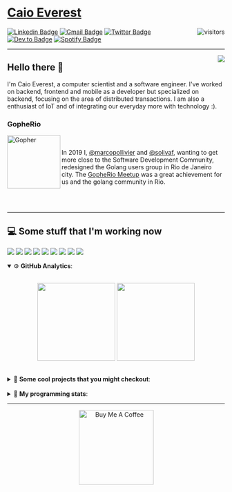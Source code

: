 # [Caio Everest](https://caioeverest.dev)

<img align="right" src="https://visitor-badge.glitch.me/badge?page_id=caioeverest.caioeverest" alt="visitors">

[![Linkedin Badge](https://img.shields.io/badge/-LinkedIn-blue?style=flat-square&logo=Linkedin&logoColor=white&link=https://www.linkedin.com/in/caioeverest/)](https://www.linkedin.com/in/caioeverest/)
[![Gmail Badge](https://img.shields.io/badge/-Gmail-c14438?style=flat-square&logo=Gmail&logoColor=white&link=mailto:mollivier.dev@gmail.com)](mailto:caioeverest.b@gmail.com/)
[![Twitter Badge](https://img.shields.io/badge/-Twitter-1DA1F2?style=flat-square&logo=Twitter&logoColor=white&link=https://twitter.com/caioeverest)](https://twitter.com/caioeverest)
[![Dev.to Badge](https://img.shields.io/badge/-Dev.to-363D44?style=flat-square&logo=Dev.to&logoColor=white&link=https://dev.to/caioeverest)](https://dev.to/caioeverest)
[![Spotify Badge](https://img.shields.io/badge/-Spotify-1ED760?style=flat-square&amp;labelColor=fff&amp;logo=Spotify&link=https://open.spotify.com/user/caio.everest)](https://open.spotify.com/user/caio.everest)

---
<img align="right" src="https://media3.giphy.com/media/Nx0rz3jtxtEre/200.gif"/>

## Hello there 🖖

<p>
    I'm Caio Everest, a computer scientist and a software engineer. I've worked on backend, frontend and mobile as a developer
    but specialized on backend, focusing on the area of distributed transactions. I am also a enthusiast of IoT and of integrating
    our everyday more with technology :).
</p>

### GopheRio

<img align="left" src="https://i.imgur.com/zmxMolD.png" alt="Gopher" width="123em">

<br>
<p>
    In 2019 I, <a href="https://github.com/marcopollivier">@marcopollivier</a> and <a href="https://github.com/solivaf">
    @solivaf</a>, wanting to get more close to the Software Development
    Community, redesigned the Golang users group in Rio de Janeiro city. The <a href="https://www.meetup.com/GopheRio">
    GopheRio Meetup</a> was a great achievement for us and the golang community in Rio.
</p>
<br><br>

---

## 💻 Some stuff that I'm working now

<a href=""><img src="https://img.shields.io/badge/-Go-00ADD8?style=flat-square&logo=go&logoColor=white"></a>
<a href=""><img src="https://img.shields.io/badge/-Rust-4f4f4f?style=flat-square&logo=rust&logoColor=white"></a>
<a href=""><img src="https://img.shields.io/badge/-Python-F7C400?style=flat-square&logo=python&logoColor=white"></a>
<a href=""><img src="https://img.shields.io/badge/-Ruby-980D02?style=flat-square&logo=ruby&logoColor=white"></a>
<a href=""><img src="http://img.shields.io/badge/-Java-007396?style=flat-square&logo=java&logoColor=white"></a>
<a href=""><img src="http://img.shields.io/badge/-Kotlin-7B6BDA?style=flat-square&logo=kotlin&logoColor=white"></a>
<a href=""><img src="http://img.shields.io/badge/-JavaScript-F7DF1E?style=flat-square&logo=JavaScript&logoColor=white"></a>
<a href=""><img src="http://img.shields.io/badge/-Terraform-623CE4?style=flat-square&logo=Terraform&logoColor=white"></a>
<a href=""><img src="http://img.shields.io/badge/-Ansible-171615?style=flat-square&logo=Ansible&logoColor=white"></a>

<details open>
    <summary>⚙ <b>GitHub Analytics</b>: </summary>
    <br>
    <p align="center">
        <img height="180em" src="https://github-readme-stats-eight-theta.vercel.app/api?username=caioeverest&show_icons=true&theme=tokyonight&include_all_commits=true&count_private=true"/>
        <img height="180em" src="https://github-readme-stats-eight-theta.vercel.app/api/top-langs/?username=caioeverest&layout=compact&langs_count=8&theme=tokyonight&include_all_commits=true&count_private=true"/>
    </p>
</details>

<br>

<details>
    <summary>🔨 <b>Some cool projects that you might checkout</b>: </summary>
    <div style="margin-left:3em">
        <li>🌠 <a href="https://github.com/caioeverest/supernova">Supernova</a> - Script that builds a development environment on linux machines</li>
        <li>⚙ <a href="https://github.com/caioeverest/gocfg">Gocfg</a> - A golang library that loads config structs from files with environment interpolation</li>
    </div>
</details>

<br>


<details>
 <summary>🤖 <b>My programming stats</b>: </summary>
<br>
<!--START_SECTION:waka-->
![Code Time](http://img.shields.io/badge/Code%20Time-3%2C389%20hrs%2045%20mins-blue)

**🐱 My GitHub Data** 

> 📦 80.6 kB Used in GitHub's Storage 
 > 
> 🏆 442 Contributions in the Year 2025
 > 
> 🚫 Not Opted to Hire
 > 
> 📜 42 Public Repositories 
 > 
> 🔑 9 Private Repositories 
 > 
**I'm an Early 🐤** 

```text
🌞 Morning                1108 commits        ████░░░░░░░░░░░░░░░░░░░░░   17.23 % 
🌆 Daytime                3279 commits        █████████████░░░░░░░░░░░░   51.00 % 
🌃 Evening                1488 commits        ██████░░░░░░░░░░░░░░░░░░░   23.15 % 
🌙 Night                  554 commits         ██░░░░░░░░░░░░░░░░░░░░░░░   08.62 % 
```
📅 **I'm Most Productive on Wednesday** 

```text
Monday                   924 commits         ████░░░░░░░░░░░░░░░░░░░░░   14.37 % 
Tuesday                  1515 commits        ██████░░░░░░░░░░░░░░░░░░░   23.57 % 
Wednesday                1651 commits        ██████░░░░░░░░░░░░░░░░░░░   25.68 % 
Thursday                 704 commits         ███░░░░░░░░░░░░░░░░░░░░░░   10.95 % 
Friday                   1158 commits        █████░░░░░░░░░░░░░░░░░░░░   18.01 % 
Saturday                 172 commits         █░░░░░░░░░░░░░░░░░░░░░░░░   02.68 % 
Sunday                   305 commits         █░░░░░░░░░░░░░░░░░░░░░░░░   04.74 % 
```


📊 **This Week I Spent My Time On** 

```text
💬 Programming Languages: 
Go                       31 mins             ███████░░░░░░░░░░░░░░░░░░   29.21 % 
Bash                     24 mins             ██████░░░░░░░░░░░░░░░░░░░   22.77 % 
YAML                     22 mins             █████░░░░░░░░░░░░░░░░░░░░   20.39 % 
fish                     11 mins             ███░░░░░░░░░░░░░░░░░░░░░░   10.63 % 
JSON                     9 mins              ██░░░░░░░░░░░░░░░░░░░░░░░   08.87 % 

🔥 Editors: 
Neovim                   1 hr 1 min          ██████████████░░░░░░░░░░░   56.97 % 
Cursor                   46 mins             ███████████░░░░░░░░░░░░░░   43.03 % 

💻 Operating System: 
Mac                      1 hr 48 mins        █████████████████████████   100.00 % 
```

**I Mostly Code in Go** 

```text
Go                       43 repos            ████████████░░░░░░░░░░░░░   50.00 % 
Shell                    5 repos             █░░░░░░░░░░░░░░░░░░░░░░░░   05.81 % 
Java                     4 repos             █░░░░░░░░░░░░░░░░░░░░░░░░   04.65 % 
Nix                      1 repo              ░░░░░░░░░░░░░░░░░░░░░░░░░   01.16 % 
Lua                      1 repo              ░░░░░░░░░░░░░░░░░░░░░░░░░   01.16 % 
```




 Last Updated on 13/09/2025 02:21:11 UTC
<!--END_SECTION:waka-->
</details>

---

<p align="center">
    <a href="https://www.buymeacoffee.com/caioeverest" target="_blank">
        <img src="https://az743702.vo.msecnd.net/cdn/kofi3.png?v=a" alt="Buy Me A Coffee" width="173em">
    </a>
</p>
